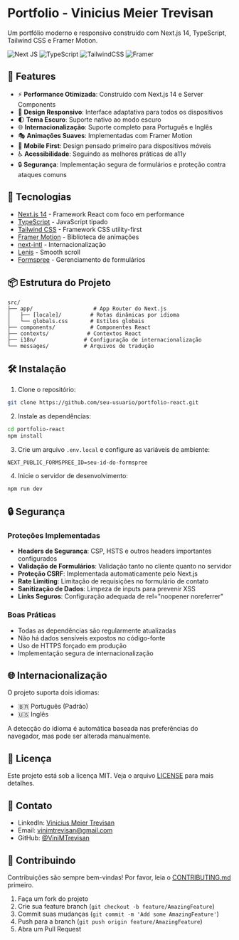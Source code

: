 # Portfolio - Vinicius Meier Trevisan

Um portfólio moderno e responsivo construído com Next.js 14, TypeScript, Tailwind CSS e Framer Motion.

![Next JS](https://img.shields.io/badge/Next-14-black?style=for-the-badge&logo=next.js&logoColor=white)
![TypeScript](https://img.shields.io/badge/TypeScript-007ACC?style=for-the-badge&logo=typescript&logoColor=white)
![TailwindCSS](https://img.shields.io/badge/tailwindcss-%2338B2AC.svg?style=for-the-badge&logo=tailwind-css&logoColor=white)
![Framer](https://img.shields.io/badge/Framer_Motion-black?style=for-the-badge&logo=framer&logoColor=blue)

## 🌟 Features

- ⚡ **Performance Otimizada**: Construído com Next.js 14 e Server Components
- 🎨 **Design Responsivo**: Interface adaptativa para todos os dispositivos
- 🌓 **Tema Escuro**: Suporte nativo ao modo escuro
- 🌐 **Internacionalização**: Suporte completo para Português e Inglês
- 🎭 **Animações Suaves**: Implementadas com Framer Motion
- 📱 **Mobile First**: Design pensado primeiro para dispositivos móveis
- ♿ **Acessibilidade**: Seguindo as melhores práticas de a11y
- 🔒 **Segurança**: Implementação segura de formulários e proteção contra ataques comuns

## 🚀 Tecnologias

- [Next.js 14](https://nextjs.org/) - Framework React com foco em performance
- [TypeScript](https://www.typescriptlang.org/) - JavaScript tipado
- [Tailwind CSS](https://tailwindcss.com/) - Framework CSS utility-first
- [Framer Motion](https://www.framer.com/motion/) - Biblioteca de animações
- [next-intl](https://next-intl-docs.vercel.app/) - Internacionalização
- [Lenis](https://lenis.studiofreight.com/) - Smooth scroll
- [Formspree](https://formspree.io/) - Gerenciamento de formulários
## 📦 Estrutura do Projeto

```
src/
├── app/                   # App Router do Next.js
│   ├── [locale]/         # Rotas dinâmicas por idioma
│   └── globals.css       # Estilos globais
├── components/           # Componentes React
├── contexts/            # Contextos React
├── i18n/               # Configuração de internacionalização
└── messages/           # Arquivos de tradução
```

## 🛠️ Instalação

1. Clone o repositório:
```bash
git clone https://github.com/seu-usuario/portfolio-react.git
```

2. Instale as dependências:
```bash
cd portfolio-react
npm install
```

3. Crie um arquivo `.env.local` e configure as variáveis de ambiente:
```env
NEXT_PUBLIC_FORMSPREE_ID=seu-id-do-formspree
```

4. Inicie o servidor de desenvolvimento:
```bash
npm run dev
```

## 🔒 Segurança

### Proteções Implementadas

- **Headers de Segurança**: CSP, HSTS e outros headers importantes configurados
- **Validação de Formulários**: Validação tanto no cliente quanto no servidor
- **Proteção CSRF**: Implementada automaticamente pelo Next.js
- **Rate Limiting**: Limitação de requisições no formulário de contato
- **Sanitização de Dados**: Limpeza de inputs para prevenir XSS
- **Links Seguros**: Configuração adequada de rel="noopener noreferrer"

### Boas Práticas

- Todas as dependências são regularmente atualizadas
- Não há dados sensíveis expostos no código-fonte
- Uso de HTTPS forçado em produção
- Implementação segura de internacionalização

## 🌐 Internacionalização

O projeto suporta dois idiomas:
- 🇧🇷 Português (Padrão)
- 🇺🇸 Inglês

A detecção do idioma é automática baseada nas preferências do navegador, mas pode ser alterada manualmente.

## 📝 Licença

Este projeto está sob a licença MIT. Veja o arquivo [LICENSE](LICENSE) para mais detalhes.

## 📧 Contato

- LinkedIn: [Vinicius Meier Trevisan](https://www.linkedin.com/in/vinicius-meier-trevisan-741b66329/)
- Email: vinimtrevisan@gmail.com
- GitHub: [@ViniMTrevisan](https://github.com/ViniMTrevisan)

## 🤝 Contribuindo

Contribuições são sempre bem-vindas! Por favor, leia o [CONTRIBUTING.md](CONTRIBUTING.md) primeiro.

1. Faça um fork do projeto
2. Crie sua feature branch (`git checkout -b feature/AmazingFeature`)
3. Commit suas mudanças (`git commit -m 'Add some AmazingFeature'`)
4. Push para a branch (`git push origin feature/AmazingFeature`)
5. Abra um Pull Request
